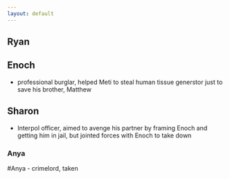 ```yaml
---
layout: default
---
```


## Ryan

## Enoch
 - professional burglar, helped Meti to steal human tissue generstor just to save his brother, Matthew
 
## Sharon
- Interpol officer, aimed to avenge his partner by framing Enoch and getting him in jail, but jointed forces with Enoch to take down 

### Anya


#Anya - crimelord, taken 




